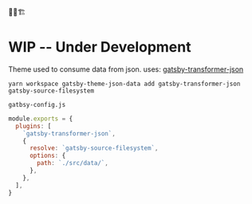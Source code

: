 🚨🚧🏗
# WIP -- Under Development

Theme used to consume data from json.
uses: [gatsby-transformer-json](https://www.gatsbyjs.org/packages/gatsby-transformer-json/?=json)


```
yarn workspace gatsby-theme-json-data add gatsby-transformer-json gatsby-source-filesystem
```

`gatbsy-config.js`
```js
module.exports = {
  plugins: [
    `gatsby-transformer-json`,
    {
      resolve: `gatsby-source-filesystem`,
      options: {
        path: `./src/data/`,
      },
    },
  ],
}
```
